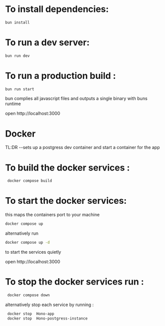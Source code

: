 # To install dependencies:
```sh
bun install
```

# To run a dev server:
```sh
bun run dev
```

# To run a production build :
```sh
bun run start
```
bun complies all javascript files and outputs a single binary with buns runtime

open http://localhost:3000

# Docker
TL:DR --sets up a postgress dev container and start a container for the app

# To build the docker services :
```sh
 docker compose build     
```

# To start the docker services:
this maps the containers port to your machine 
```sh
docker compose up    
```
alternatively run 

```sh
docker compose up -d    
```
to start the services quietly

open http://localhost:3000

# To stop the docker services run :
```sh
 docker compose down 
```
alternatively stop each service by running :
```sh
 docker stop  Hono-app
 docker stop  Hono-postgress-instance
```


